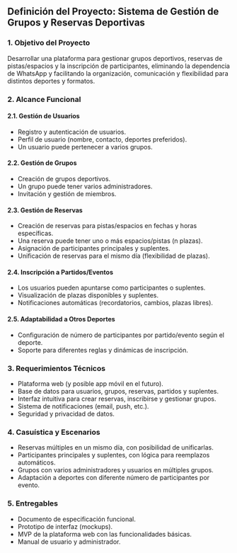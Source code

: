 ## Definición del Proyecto: Sistema de Gestión de Grupos y Reservas Deportivas

### 1. Objetivo del Proyecto
Desarrollar una plataforma para gestionar grupos deportivos, reservas de pistas/espacios y la inscripción de participantes, eliminando la dependencia de WhatsApp y facilitando la organización, comunicación y flexibilidad para distintos deportes y formatos.

### 2. Alcance Funcional

#### 2.1. Gestión de Usuarios
- Registro y autenticación de usuarios.
- Perfil de usuario (nombre, contacto, deportes preferidos).
- Un usuario puede pertenecer a varios grupos.

#### 2.2. Gestión de Grupos
- Creación de grupos deportivos.
- Un grupo puede tener varios administradores.
- Invitación y gestión de miembros.

#### 2.3. Gestión de Reservas
- Creación de reservas para pistas/espacios en fechas y horas específicas.
- Una reserva puede tener uno o más espacios/pistas (n plazas).
- Asignación de participantes principales y suplentes.
- Unificación de reservas para el mismo día (flexibilidad de plazas).

#### 2.4. Inscripción a Partidos/Eventos
- Los usuarios pueden apuntarse como participantes o suplentes.
- Visualización de plazas disponibles y suplentes.
- Notificaciones automáticas (recordatorios, cambios, plazas libres).

#### 2.5. Adaptabilidad a Otros Deportes
- Configuración de número de participantes por partido/evento según el deporte.
- Soporte para diferentes reglas y dinámicas de inscripción.

### 3. Requerimientos Técnicos
- Plataforma web (y posible app móvil en el futuro).
- Base de datos para usuarios, grupos, reservas, partidos y suplentes.
- Interfaz intuitiva para crear reservas, inscribirse y gestionar grupos.
- Sistema de notificaciones (email, push, etc.).
- Seguridad y privacidad de datos.

### 4. Casuística y Escenarios
- Reservas múltiples en un mismo día, con posibilidad de unificarlas.
- Participantes principales y suplentes, con lógica para reemplazos automáticos.
- Grupos con varios administradores y usuarios en múltiples grupos.
- Adaptación a deportes con diferente número de participantes por evento.

### 5. Entregables
- Documento de especificación funcional.
- Prototipo de interfaz (mockups).
- MVP de la plataforma web con las funcionalidades básicas.
- Manual de usuario y administrador.
